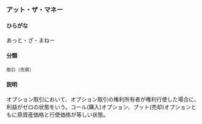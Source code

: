 <div style="display:none;">

## [あ行](securities-terms?id=あ行)

</div>

### アット・ザ・マネー

#### ひらがな

あっと・ざ・まねー

#### 分類

`取引（売買）`

#### 説明

オプション取引において、オプション取引の権利所有者が権利行使した場合に、利益がゼロの状態をいう。コール(購入)オプション、プット(売却)オプションともに原資産価格と行使価格が等しい状態。

<div style="display:none;">

## [か行](securities-terms?id=か行)
## [さ行](securities-terms?id=さ行)
## [た行](securities-terms?id=た行)
## [な行](securities-terms?id=な行)
## [は行](securities-terms?id=は行)
## [ま行](securities-terms?id=ま行)
## [や行](securities-terms?id=や行)
## [ら行](securities-terms?id=ら行)
## [わ行](securities-terms?id=わ行)
## [英数字・記号](securities-terms?id=英数字・記号)

</div>

